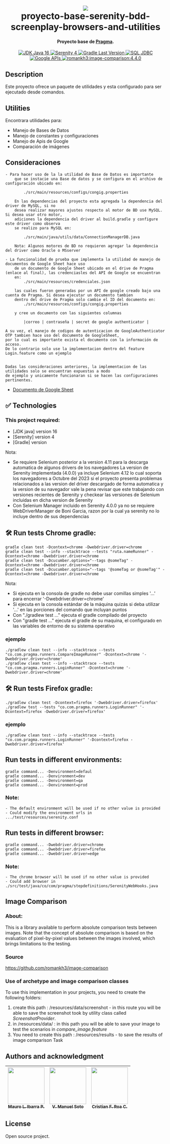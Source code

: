 <h1 align="center">
  <br>
  <a href="http://www.amitmerchant.com/electron-markdownify"><img src="https://f.hubspotusercontent20.net/hubfs/2829524/Copia%20de%20LOGOTIPO_original-2.png"></a>
  <br>
  proyecto-base-serenity-bdd-screenplay-browsers-and-utilities
  <br>
</h1>

<h4 align="center">Proyecto base de <a href="https://github.com/karatelabs/karate" target="_blank">Pragma</a>.</h4>


<p align="center">
  <a href="https://www.oracle.com/java/technologies/javase-jdk16-downloads.html">
    <img src="https://img.shields.io/badge/JDK_Java-16-orange.svg" alt="JDK Java 16">
  </a>
  <a href="https://serenity-bdd.info/">
    <img src="https://img.shields.io/badge/Serenity-4-blueviolet.svg" alt="Serenity 4">
  </a>
  <a href="https://gradle.org/releases/">
    <img src="https://img.shields.io/badge/Gradle-latest_version-green.svg" alt="Gradle Last Version">
  </a>
  <a href="https://docs.oracle.com/javase/8/docs/technotes/guides/jdbc/">
    <img src="https://img.shields.io/badge/SQL-JDBC-blue.svg" alt="SQL JDBC">
  </a>
  <a href="https://developers.google.com/api-client-library">
    <img src="https://img.shields.io/badge/Google_APIs-Services-red.svg" alt="Google APIs">
  </a>
  <a href="https://github.com/romankh3/image-comparison">
    <img src="https://img.shields.io/badge/romankh3:image--comparison-4.4.0-yellow.svg" alt="romankh3:image-comparison:4.4.0">
  </a>
</p>


## Description
Este proyecto ofrece un paquete de utilidades y esta configurado para ser ejecutado desde comandos.

## Utilities
Encontrara utilidades para:
- Manejo de Bases de Datos
- Manejo de constantes y configuraciones
- Manejo de Apis de Google
- Comparación de imágenes

## Consideraciones
    - Para hacer uso de la la utilidad de Base de Datos es importante 
        que se instacie una Base de datos y se configura en el archivo de configuración ubicado en:

            ./src/main/resources/configs/congig.properties

        En las dependencias del proyecto esta agregada la dependencia del driver de MySQL, si no 
        desea realizar mayores ajustes respecto al motor de BD use MySQL. Si desea usar otro motor, 
        adiciones la dependencia del driver al build.gradle y configure este driver como observa 
        se realizo para MySQL en: 
    
            ./src/main/java/utils/data/ConnectionManagerDB.java
        
        Nota: Algunos motores de BD no requieren agregar la dependencia del driver como Oracle o MSserver

    - La funcionalidad de prueba que implementa la utilidad de manejo de documentos de Google Sheet hace uso
        de un documento de Google Sheet ubicado en el drive de Pragma (enlace al final), las credenciasles del API de Google se encuentran
        en: 
            ./src/main/resources/credenciales.json
    
        las cuales fueron generadas por un API de google creado bajo una cuenta de Pragma. Si desea ejecutar un documento tambien 
        dentro del drive de Pragma solo cambie el ID del documento en:
            ./src/main/resources/configs/congig.properties
        
        y cree un documento con las siguientes columnas
    
            |correo | contraseña | secret de google authenticator |
    
    A su vez, el manejo de codigos de autenticacion de GoogleAuthenticator OTP tambien hace uso del documento de GoogleSheet,
    por lo cual es importante exista el documento con la información de acceso. 
    De lo contrario solo use la implementacion dentro del feature Login.feature como un ejemplo


    Dadas las consideraciones anteriores, la implementacion de las utilidades solo se encuentran expuestas a modo 
    de ejemplo y unicamente funcionaran si se hacen las configuraciones pertinentes.

-   [Documento de Google Sheet](https://docs.google.com/spreadsheets/d/1t2q5uJ1-rTwx0_AhS7mHKnaehTnLqGK8RR_I6ExZRHc/edit#gid=0)

## ✅ Technologies
### This project required:
- [JDK java] version 16
- [Serenity] version 4
- [Gradle] version

Nota: 
*   Se requiere Selenium posterior a la version 4.11 para la descarga automatica de algunos drivers de los navegadores
    La version de Serenity implementada (4.0.0) ya incluye Selenium 4.12 lo cual soporta los navegadores a Octubre del 2023
    si el proyecto presenta problemas relacionados a las version del driver descargado de forma automatica y la version de su 
    navegador vale la pena revisar que este trabajando con versiones recientes de Serenity y checkear las versiones de Selenium
    incluidas en dicha version de Serenity
*   Con Selenium Manager incluido en Serenity 4.0.0 ya no se requiere WebDriverManager de Boni Garcia, razon por la cual ya
    serenity no lo incluye dentro de sus dependencias


##  🛠️ Run tests Chrome gradle:
```
gradle clean test -Dcontext=chrome -Dwebdriver.driver=chrome
gradle clean test --info --stacktrace --tests "ruta.nameRunner" -Dcontext=chrome -Dwebdriver.driver=chrome
gradle clean test -Dcucumber.options="--tags @someTag" -Dcontext=chrome -Dwebdriver.driver=chrome
gradle clean test -Dcucumber.options="--tags '@someTag or @someTag'" -Dcontext=chrome -Dwebdriver.driver=chrome
```

Nota:

*   Si ejecuta en la consola de gradle no debe usar comillas simples '...' para encerrar '-Dwebdriver.driver=chrome'
*   Si ejecuta en la consola estándar de la máquina quizás si deba utilizar '...' en las porciones del comando que incluyan puntos
*   Con "./gradlew test ..." ejecuta el gradle compilado del proyecto
*   Con "gradle test ..." ejecuta el gradle de su maquina, el configurado en las variables de entorno de su sistema operativo


### ejemplo
```
./gradlew clean test --info --stacktrace --tests "co.com.pragma.runners.CompareImageRunner" -Dcontext=chrome '-Dwebdriver.driver=chrome'
./gradlew clean test --info --stacktrace --tests "co.com.pragma.runners.LoginRunner" -Dcontext=chrome '-Dwebdriver.driver=chrome'
```


##  🛠️ Run tests Firefox gradle:
```
./gradlew clean test -Dcontext=firefox '-Dwebdriver.driver=firefox'
./gradlew test --tests "co.com.pragma.runners.LoginRunner" '-Dcontext=firefox -Dwebdriver.driver=firefox'
```
### ejemplo
```
./gradlew clean test --info --stacktrace --tests "co.com.pragma.runners.LoginRunner" '-Dcontext=firefox -Dwebdriver.driver=firefox'
```

## **Run tests in different environments:**
```
gradle command... -Denvironment=defaul
gradle command... -Denvironment=dev
gradle command... -Denvironment=qa
gradle command... -Denvironment=prod
```
### Note: 
    - The default environment will be used if no other value is provided
    - Could modify the environment urls in .../test/resources/serenity.conf


## **Run tests in different browser:**
```
gradle command... -Dwebdriver.driver=chrome
gradle command... -Dwebdriver.driver=firefox
gradle command... -Dwebdriver.driver=edge
```
### Note:
    - The chrome browser will be used if no other value is provided
    - Could add browser in ./src/test/java/co/com/pragma/stepdefinitions/SerenityWebHooks.java

## Image Comparison
### About:
This is a library available to perform absolute comparison tests between images. Note that the concept of absolute comparison is based on the evaluation of pixel-by-pixel values between the images involved, which brings limitations to the testing.
### Source
https://github.com/romankh3/image-comparison
### Use of archetype and image comparison classes
To use this implementation in your projects, you need to create the following folders:
1. create this path : /resources/data/screenshot - in this route you will be able to save the screenshot took by utility class called *ScreenshotProvider*.
2. in  /resources/data/ : in this path you will be able to save your image to test the scenarios in *compare_image.feature*
3. You need to create this path : /resources/results - to save the results of image comparison Task 

## Authors and acknowledgment

| [<img src="https://gitlab.com/uploads/-/system/user/avatar/13437423/avatar.png?width=400" width=115><br><sub>Mauro L. Ibarra P.</sub>](https://gitlab.com/mauro.ibarrap) <br/> | [<img src="https://secure.gravatar.com/avatar/6058d585f70156b4559f8e32b753252b?s=800&d=identicon" width=115><br><sub>V. Manuel Soto</sub>](https://gitlab.com/victor.soto1) | [<img src="https://gitlab.com/uploads/-/system/user/avatar/15033064/avatar.png?width=400" width=115><br><sub>Cristian F. Roa C.</sub>](https://gitlab.com/cristian.roa) <br/> |
|:------------------------------------------------------------------------------------------------------------------------------------------------------------------------------:|:---------------------------------------------------------------------------------------------------------------------------------------------------------------------------:|:-----------------------------------------------------------------------------------------------------------------------------------------------------------------------------:|

## License
Open source project.

